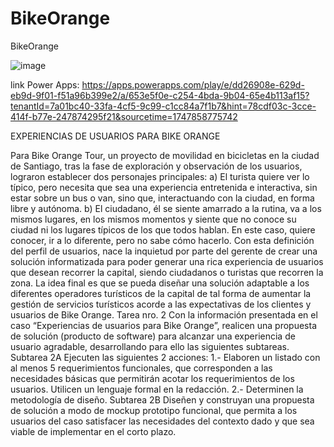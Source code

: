 # BikeOrange
BikeOrange

![image](https://github.com/user-attachments/assets/0f0c89ed-3c85-41b0-ab90-2e7dbf2dc9ce)

link Power Apps: https://apps.powerapps.com/play/e/dd26908e-629d-eb9d-9f01-f51a96b399e2/a/653e5f0e-c254-4bda-9b04-65e4b113af15?tenantId=7a01bc40-33fa-4cf5-9c99-c1cc84a7f1b7&hint=78cdf03c-3cce-414f-b77e-247874295f21&sourcetime=1747858775742

EXPERIENCIAS DE USUARIOS PARA BIKE ORANGE

Para Bike Orange Tour, un proyecto de movilidad en bicicletas en la ciudad de Santiago, tras la fase de exploración y observación de los usuarios, lograron establecer dos personajes principales: 
a) El turista quiere ver lo típico, pero necesita que sea una experiencia entretenida e interactiva, sin estar sobre un bus o van, sino que, interactuando con la ciudad, en forma libre y autónoma. 
b) El ciudadano, él se siente amarrado a la rutina, va a los mismos lugares, en los mismos momentos y siente que no conoce su ciudad ni los lugares típicos de los que todos hablan. En este caso, quiere conocer, ir a lo diferente, pero no sabe cómo hacerlo. 
Con esta definición del perfil de usuarios, nace la inquietud por parte del gerente de crear una solución informatizada para poder generar una rica experiencia de usuarios que desean recorrer la capital, siendo ciudadanos o turistas que recorren la zona. 
La idea final es que se pueda diseñar una solución adaptable a los diferentes operadores turísticos de la capital de tal forma de aumentar la gestión de servicios turísticos acorde a las expectativas de los clientes y usuarios de Bike Orange.
Tarea nro. 2 
Con la información presentada en el caso “Experiencias de usuarios para Bike Orange”, realicen una propuesta de solución (producto de software) para alcanzar una experiencia de usuario agradable, desarrollando para ello las siguientes subtareas. 
Subtarea 2A 
Ejecuten las siguientes 2 acciones: 
1.- Elaboren un listado con al menos 5 requerimientos funcionales, que corresponden a las necesidades básicas que permitirán acotar los requerimientos de los usuarios. Utilicen un lenguaje formal en la redacción. 
2.- Determinen la metodología de diseño. 
Subtarea 2B 
Diseñen y construyan una propuesta de solución a modo de mockup prototipo funcional, que permita a los usuarios del caso satisfacer las necesidades del contexto dado y que sea viable de implementar en el corto plazo. 

